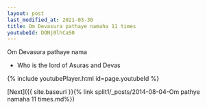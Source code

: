 ```yaml
---
layout: post
last_modified_at: 2021-03-30
title: Om Devasura pathaye namaha 11 times
youtubeId: DONj0lhCaS0
---
```

 
 
Om Devasura pathaye nama 
 
 -  Who is the lord of Asuras and Devas 
 
  
 
  
 
 
 
 
 
 


{% include youtubePlayer.html id=page.youtubeId %}
 
[Next]({{ site.baseurl }}{% link  split1/_posts/2014-08-04-Om pathye namaha 11 times.md%})
 
